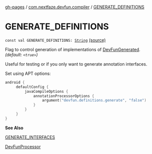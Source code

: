 [gh-pages](../index.md) / [com.nextfaze.devfun.compiler](index.md) / [GENERATE_DEFINITIONS](./-g-e-n-e-r-a-t-e_-d-e-f-i-n-i-t-i-o-n-s.md)

# GENERATE_DEFINITIONS

`const val GENERATE_DEFINITIONS: `[`String`](https://kotlinlang.org/api/latest/jvm/stdlib/kotlin/-string/index.html) [(source)](https://github.com/NextFaze/dev-fun/tree/master/devfun-compiler/src/main/java/com/nextfaze/devfun/compiler/DevFunProcessor.kt#L275)

Flag to control generation of implementations of [DevFunGenerated](../com.nextfaze.devfun.generated/-dev-fun-generated/index.md). *(default: `<true>`)*

Useful for testing or if you only want to generate annotation interfaces.

Set using APT options:

``` kotlin
android {
     defaultConfig {
         javaCompileOptions {
             annotationProcessorOptions {
                 argument("devfun.definitions.generate", "false")
             }
         }
     }
}
```

**See Also**

[GENERATE_INTERFACES](-g-e-n-e-r-a-t-e_-i-n-t-e-r-f-a-c-e-s.md)

[DevFunProcessor](-dev-fun-processor/index.md)

